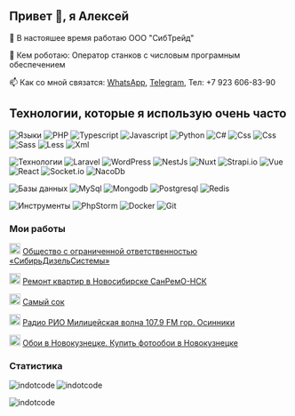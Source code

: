 ## Привет 👋, я Алексей

🔭 В настояшее время работаю ООО "CибТрейд"

🔭 Кем роботаю: Оператор станков с числовым програмным обеспечением

📫 Как со мной связатся: [WhatsApp](https://api.whatsapp.com/send/?phone=79236068390), [Telegram](https://t.me/alex1705s),  Тел: +7 923 606-83-90

## Технологии, которые я использую очень часто

![Языки](https://img.shields.io/static/v1?label=&message=Языки:&color=00FF00&style=flat-square)
![PHP](https://img.shields.io/static/v1?logo=php&label=&message=PHP&color=fff&logoColor=000&style=flat-square&link=)
![Typescript](https://img.shields.io/static/v1?logo=TypeScript&label=&message=TypeScript&color=fff&logoColor=000&style=flat-square&link=)
![Javascript](https://img.shields.io/static/v1?logo=JavaScript&label=&message=JavaScript&color=fff&logoColor=000&style=flat-square&link=)
![Python](https://img.shields.io/static/v1?logo=python&label=&message=Python&color=fff&logoColor=000&style=flat-square&link=)
![C#](https://img.shields.io/static/v1?logo=sharp&label=&message=C&nbsp;Sharp&color=fff&logoColor=000&style=flat-square&link=)
![Css](https://img.shields.io/static/v1?logo=css&label=&message=Css&color=fff&logoColor=000&style=flat-square&link=)
![Css](https://img.shields.io/static/v1?logo=css&label=&message=Css&color=fff&logoColor=000&style=flat-square&link=)
![Sass](https://img.shields.io/static/v1?logo=sass&label=&message=Sass&color=fff&logoColor=000&style=flat-square&link=)
![Less](https://img.shields.io/static/v1?logo=less&label=&message=Less&color=fff&logoColor=000&style=flat-square&link=)
![Xml](https://img.shields.io/static/v1?logo=xml&label=&message=Xml&color=fff&logoColor=000&style=flat-square&link=)

![Технологии](https://img.shields.io/static/v1?label=&message=Технологии:&color=4169E1&style=flat-square)
![Laravel](https://img.shields.io/static/v1?logo=laravel&label=&message=Laravel&color=fff&logoColor=000&style=flat-square&link=)
![WordPress](https://img.shields.io/static/v1?logo=wordpress&label=&message=WordPress&color=fff&logoColor=000&style=flat-square&link=)
![NestJs](https://img.shields.io/static/v1?logo=nestjs&label=&message=NestJs&color=fff&logoColor=000&style=flat-square&link=)
![Nuxt](https://img.shields.io/static/v1?logo=nuxt&label=&message=Nuxt&color=fff&logoColor=000&style=flat-square&link=)
![Strapi.io](https://img.shields.io/static/v1?logo=strapi&label=&message=Strapi&color=fff&logoColor=000&style=flat-square&link=)
![Vue](https://img.shields.io/static/v1?logo=vue.js&label=&message=Vue&color=fff&logoColor=000&style=flat-square&link=)
![React](https://img.shields.io/static/v1?logo=react&label=&message=React&color=fff&logoColor=000&style=flat-square&link=)
![Socket.io](https://img.shields.io/static/v1?logo=socket&label=&message=Socket.io&color=fff&logoColor=000&style=flat-square&link=)
![NacoDb](https://img.shields.io/static/v1?logo=NacoDb&label=&message=NacoDb&color=fff&logoColor=000&style=flat-square&link=)

![Базы данных](https://img.shields.io/static/v1?label=&message=Базы&nbsp;данных:&color=800080&style=flat-square)
![MySql](https://img.shields.io/static/v1?logo=mysql&label=&message=MySql&color=fff&logoColor=000&style=flat-square&link=)
![Mongodb](https://img.shields.io/static/v1?logo=Mongodb&label=&message=Mongodb&color=fff&logoColor=000&style=flat-square&link=)
![Postgresql](https://img.shields.io/static/v1?logo=Postgresql&label=&message=Postgresql&color=fff&logoColor=000&style=flat-square&link=)
![Redis](https://img.shields.io/static/v1?logo=Redis&label=&message=Redis&color=fff&logoColor=000&style=flat-square&link=)

![Инструменты](https://img.shields.io/static/v1?label=&message=Инструменты:&color=800000&style=flat-square)
![PhpStorm](https://img.shields.io/static/v1?logo=phpstorm&label=&message=PhpStorm&color=fff&logoColor=000&style=flat-square)
![Docker](https://img.shields.io/static/v1?logo=docker&label=&message=Docker&color=fff&logoColor=000&style=flat-square)
![Git](https://img.shields.io/static/v1?logo=git&label=&message=Git&color=fff&logoColor=000&style=flat-square)

### Мои работы

<img src="https://sibirdizelsystems.ru/favicon.svg" width="20px" alt="Общество с ограниченной ответственностью «СибирьДизельСистемы»" /> [Общество с ограниченной ответственностью «СибирьДизельСистемы»](https://sibirdizelsystems.ru)

<img src="https://sanremo-nsk.ru/favicon.svg" width="20px" alt="Ремонт квартир в Новосибирске СанРемО-НСК" /> [Ремонт квартир в Новосибирске СанРемО-НСК](https://sanremo-nsk.ru)

<img src="https://soktur.ru/img/logoRed.svg" width="20px" alt="Самый сок" /> [Самый сок](https://sibirdizelsystems.ru)

<img src="https://radiorio.ru/favicon.svg" width="20px" alt="Радио РИО Милицейская волна 107.9 FM гор. Осинники" /> [Радио РИО Милицейская волна 107.9 FM гор. Осинники](https://radiorio.ru)

<img src="https://oboink.ru/wp-content/themes/oboi-new/assets/img/logo-m.svg" width="20px" alt="Обои в Новокузнецке. Купить фотообои в Новокузнецке" /> [Обои в Новокузнецке. Купить фотообои в Новокузнецке](https://oboink.ru)


### Статистика

<p><img align="left" src="https://github-readme-stats.vercel.app/api/top-langs?username=indotcode&show_icons=true&locale=en&layout=compact" alt="indotcode" /></p>

<p><img align="center" src="https://github-readme-stats.vercel.app/api?username=indotcode&show_icons=true&locale=en" alt="indotcode" /></p>

<p><img align="center" src="https://github-readme-streak-stats.herokuapp.com/?user=indotcode" alt="indotcode" /></p>


